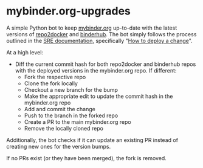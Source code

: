 # mybinder.org-upgrades

A simple Python bot to keep [mybinder.org](https://mybinder.org) up-to-date with the latest versions of [repo2docker](https://github.com/jupyter/repo2docker) and [binderhub](https://github.com/jupyterhub/binderhub). The bot simply follows the process outlined in the [SRE documentation](https://mybinder-sre.readthedocs.io/en/latest/), specifically "[How to deploy a change](https://mybinder-sre.readthedocs.io/en/latest/deployment/how.html)".

At a high level:

- Diff the current commit hash for both repo2docker and binderhub repos with the deployed versions in the mybinder.org repo. If different:
	- Fork the respective repo
	- Clone the fork locally
	- Checkout a new branch for the bump
	- Make the appropriate edit to update the commit hash in the mybinder.org repo
	- Add and commit the change
	- Push to the branch in the forked repo
	- Create a PR to the main mybinder.org repo
	- Remove the locally cloned repo

Additionally, the bot checks if it can update an existing PR instead of creating new ones for the version bumps.

If no PRs exist (or they have been merged), the fork is removed.